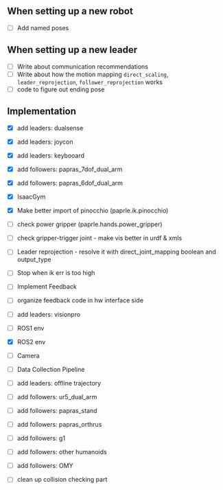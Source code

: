 ## When setting up a new robot
- [ ] Add named poses

## When setting up a new leader
- [ ] Write about communication recommendations
- [ ] Write about how the motion mapping `direct_scaling`, `leader_reprojection`, `follower_reprojection` works
- [ ] code to figure out ending pose
## Implementation
- [x] add leaders: dualsense
- [x] add leaders: joycon
- [x] add leaders: keybooard
- [x] add followers: papras_7dof_dual_arm
- [x] add followers: papras_6dof_dual_arm
- [x] IsaacGym
- [x] Make better import of pinocchio (paprle.ik.pinocchio)

- [ ] check power gripper (paprle.hands.power_gripper)
- [ ] check gripper-trigger joint - make vis better in urdf & xmls
- [ ] Leader reprojection - resolve it with direct_joint_mapping boolean and output_type
- [ ] Stop when  ik err is too high

- [ ] Implement Feedback
- [ ] organize feedback code in hw interface side

- [ ] add leaders: visionpro

- [ ] ROS1 env
- [X] ROS2 env
- [ ] Camera
- [ ] Data Collection Pipeline
- [ ] add leaders: offline trajectory

- [ ] add followers: ur5_dual_arm
- [ ] add followers: papras_stand
- [ ] add followers: papras_orthrus
- [ ] add followers: g1
- [ ] add followers: other humanoids
- [ ] add followers: OMY
- [ ] clean up collision checking part
